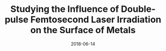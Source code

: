 ---
title: "Studying the Influence of Double-pulse Femtosecond Laser Irradiation on the Surface of Metals"
authors: '<i>Yaroslav Golubev</i>'
status: "thesis"
collection: publications
permalink: /publications/2018-06-14-bachelors-thesis
date: 2018-06-14
degree: "Bachelor's thesis in Applied Physics"
venue: "<b>ITMO University</b>"
advisor: '<a href="https://www.researchgate.net/profile/Andrei-Samokhvalov">Dr. Andrey Samokhvalov</a>'
paperurl: 'https://areyde.com/files/bachelor.pdf'
counter_id: 'T1'
language: 'Russian'
---